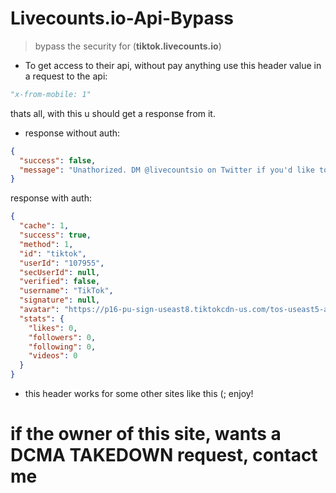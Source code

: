 # Livecounts.io-Api-Bypass
> bypass the security for (**tiktok.livecounts.io**) 

- To get access to their api, without pay anything use this header value in a request to the api:

```python
"x-from-mobile: 1"
```
thats all, with this u should get a response from it.

- response without auth:
```json
{
  "success": false,
  "message": "Unathorized. DM @livecountsio on Twitter if you'd like to purchase access to this API."
}
```

response with auth: 
```json
{
  "cache": 1,
  "success": true,
  "method": 1,
  "id": "tiktok",
  "userId": "107955",
  "secUserId": null,
  "verified": false,
  "username": "TikTok",
  "signature": null,
  "avatar": "https://p16-pu-sign-useast8.tiktokcdn-us.com/tos-useast5-avt-0068-tx/7310048624166535211~c5_720x720.jpeg?lk3s=a5d48078&nonce=3371&refresh_token=8a61c005963cab6b132faaacb3ccc130&x-expires=1722128400&x-signature=OXqs9sZ%2FaG6a9Ddsr%2B3L%2BSg0%2Bdc%3D&shp=a5d48078&shcp=81f88b70",
  "stats": {
    "likes": 0,
    "followers": 0,
    "following": 0,
    "videos": 0
  }
}

```

- this header works for some other sites like this (; enjoy!

# if the owner of this site,  wants a **DCMA TAKEDOWN** request, contact me